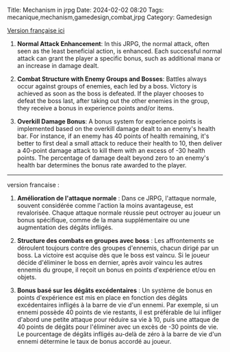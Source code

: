 Title: Mechanism in jrpg
Date: 2024-02-02 08:20
Tags: mecanique,mechanism,gamedesign,combat,jrpg
Category: Gamedesign

[Version française ici](#Version_française)


1. **Normal Attack Enhancement**: In this JRPG, the normal attack, often seen as the least beneficial action, is enhanced. Each successful normal attack can grant the player a specific bonus, such as additional mana or an increase in damage dealt.

2. **Combat Structure with Enemy Groups and Bosses**: Battles always occur against groups of enemies, each led by a boss. Victory is achieved as soon as the boss is defeated. If the player chooses to defeat the boss last, after taking out the other enemies in the group, they receive a bonus in experience points and/or items.

3. **Overkill Damage Bonus**: A bonus system for experience points is implemented based on the overkill damage dealt to an enemy's health bar. For instance, if an enemy has 40 points of health remaining, it's better to first deal a small attack to reduce their health to 10, then deliver a 40-point damage attack to kill them with an excess of -30 health points. The percentage of damage dealt beyond zero to an enemy's health bar determines the bonus rate awarded to the player.



____________________


version francaise :




1. **Amélioration de l'attaque normale** : Dans ce JRPG, l'attaque normale, souvent considérée comme l'action la moins avantageuse, est revalorisée. Chaque attaque normale réussie peut octroyer au joueur un bonus spécifique, comme de la mana supplémentaire ou une augmentation des dégâts infligés.

2. **Structure des combats en groupes avec boss** : Les affrontements se déroulent toujours contre des groupes d'ennemis, chacun dirigé par un boss. La victoire est acquise dès que le boss est vaincu. Si le joueur décide d'éliminer le boss en dernier, après avoir vaincu les autres ennemis du groupe, il reçoit un bonus en points d'expérience et/ou en objets.

3. **Bonus basé sur les dégâts excédentaires** : Un système de bonus en points d'expérience est mis en place en fonction des dégâts excédentaires infligés à la barre de vie d'un ennemi. Par exemple, si un ennemi possède 40 points de vie restants, il est préférable de lui infliger d'abord une petite attaque pour réduire sa vie à 10, puis une attaque de 40 points de dégâts pour l'éliminer avec un excès de -30 points de vie. Le pourcentage de dégâts infligés au-delà de zéro à la barre de vie d'un ennemi détermine le taux de bonus accordé au joueur.

